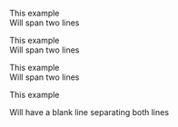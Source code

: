 This example  
Will span two lines

This example\
Will span two lines

This example<br/>
Will span two lines

This example

Will have a blank line separating both lines